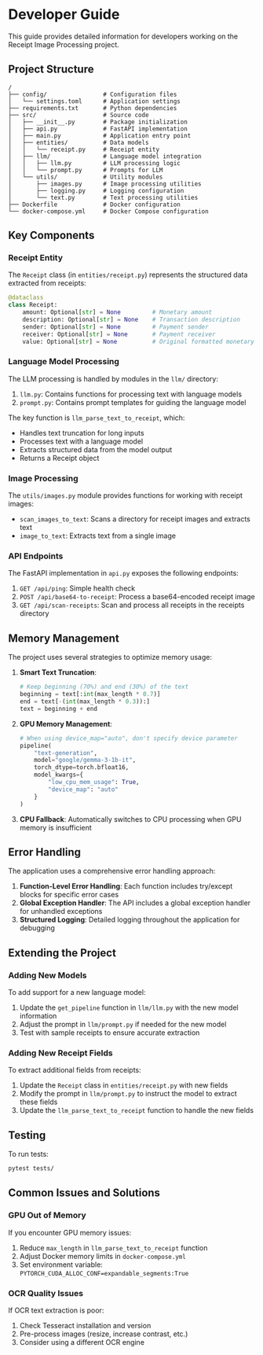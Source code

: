 # Developer Guide

This guide provides detailed information for developers working on the Receipt Image Processing project.

## Project Structure

```
/
├── config/                # Configuration files
│   └── settings.toml      # Application settings
├── requirements.txt       # Python dependencies
├── src/                   # Source code
│   ├── __init__.py        # Package initialization
│   ├── api.py             # FastAPI implementation
│   ├── main.py            # Application entry point
│   ├── entities/          # Data models
│   │   └── receipt.py     # Receipt entity
│   ├── llm/               # Language model integration
│   │   ├── llm.py         # LLM processing logic
│   │   └── prompt.py      # Prompts for LLM
│   └── utils/             # Utility modules
│       ├── images.py      # Image processing utilities
│       ├── logging.py     # Logging configuration
│       └── text.py        # Text processing utilities
├── Dockerfile             # Docker configuration
└── docker-compose.yml     # Docker Compose configuration
```

## Key Components

### Receipt Entity

The `Receipt` class (in `entities/receipt.py`) represents the structured data extracted from receipts:

```python
@dataclass
class Receipt:
    amount: Optional[str] = None         # Monetary amount
    description: Optional[str] = None    # Transaction description
    sender: Optional[str] = None         # Payment sender
    receiver: Optional[str] = None       # Payment receiver
    value: Optional[str] = None          # Original formatted monetary value
```

### Language Model Processing

The LLM processing is handled by modules in the `llm/` directory:

1. `llm.py`: Contains functions for processing text with language models
2. `prompt.py`: Contains prompt templates for guiding the language model

The key function is `llm_parse_text_to_receipt`, which:
- Handles text truncation for long inputs
- Processes text with a language model
- Extracts structured data from the model output
- Returns a Receipt object

### Image Processing

The `utils/images.py` module provides functions for working with receipt images:

- `scan_images_to_text`: Scans a directory for receipt images and extracts text
- `image_to_text`: Extracts text from a single image

### API Endpoints

The FastAPI implementation in `api.py` exposes the following endpoints:

1. `GET /api/ping`: Simple health check
2. `POST /api/base64-to-receipt`: Process a base64-encoded receipt image
3. `GET /api/scan-receipts`: Scan and process all receipts in the receipts directory

## Memory Management

The project uses several strategies to optimize memory usage:

1. **Smart Text Truncation**: 
   ```python
   # Keep beginning (70%) and end (30%) of the text
   beginning = text[:int(max_length * 0.7)]
   end = text[-(int(max_length * 0.3)):]
   text = beginning + end
   ```

2. **GPU Memory Management**:
   ```python
   # When using device_map="auto", don't specify device parameter
   pipeline(
       "text-generation", 
       model="google/gemma-3-1b-it",
       torch_dtype=torch.bfloat16,
       model_kwargs={
           "low_cpu_mem_usage": True,
           "device_map": "auto"
       }
   )
   ```

3. **CPU Fallback**: Automatically switches to CPU processing when GPU memory is insufficient

## Error Handling

The application uses a comprehensive error handling approach:

1. **Function-Level Error Handling**: Each function includes try/except blocks for specific error cases
2. **Global Exception Handler**: The API includes a global exception handler for unhandled exceptions
3. **Structured Logging**: Detailed logging throughout the application for debugging

## Extending the Project

### Adding New Models

To add support for a new language model:

1. Update the `get_pipeline` function in `llm/llm.py` with the new model information
2. Adjust the prompt in `llm/prompt.py` if needed for the new model
3. Test with sample receipts to ensure accurate extraction

### Adding New Receipt Fields

To extract additional fields from receipts:

1. Update the `Receipt` class in `entities/receipt.py` with new fields
2. Modify the prompt in `llm/prompt.py` to instruct the model to extract these fields
3. Update the `llm_parse_text_to_receipt` function to handle the new fields

## Testing

To run tests:

```bash
pytest tests/
```

## Common Issues and Solutions

### GPU Out of Memory

If you encounter GPU memory issues:

1. Reduce `max_length` in `llm_parse_text_to_receipt` function
2. Adjust Docker memory limits in `docker-compose.yml`
3. Set environment variable: `PYTORCH_CUDA_ALLOC_CONF=expandable_segments:True`

### OCR Quality Issues

If OCR text extraction is poor:

1. Check Tesseract installation and version
2. Pre-process images (resize, increase contrast, etc.)
3. Consider using a different OCR engine
